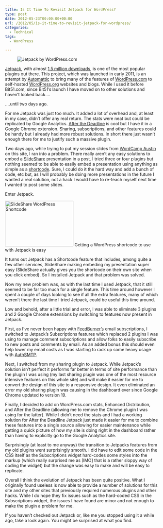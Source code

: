 ```yaml
---
title: Is It Time To Revisit Jetpack for WordPress?
type: post
date: 2012-05-23T00:00:00+00:00
url: /2012/05/is-it-time-to-revisit-jetpack-for-wordpress/
categories:
  - Technical
tags:
  - WordPress

---
```

<div class="wp-block-image">
  <figure class="alignright"><img decoding="async" src="/images/2012/05/logo-225x180-1.png" alt="Jetpack by WordPress.com" class="wp-image-4270" title="Jetpack" /></figure>
</div>

[Jetpack][1], with almost [1.5 million downloads][2], is one of the most popular plugins out there. This project, which was launched in early 2011, is an attempt by [Automattic][3] to bring many of the features of [WordPress.com][4] to self-hosted [WordPress.org][5] websites and blogs. While I used it before Bit51.com, since Bit51’s launch I have moved on to other solutions and haven’t looked back….

….until two days ago.

For me Jetpack was just too much. It added a lot of overhead and, at least in my case, didn’t offer any real return. The stats were neat but could be replicated by Google Analytics. [After the Deadline][6] is cool but I have it in a Google Chrome extension. Sharing, subscriptions, and other features could be handy but I already had more robust solutions. In short there just wasn’t enough there for me to justify such a massive plugin.

Two days ago, while trying to put my session slides from [WordCamp Austin][7] on this site, I ran into a problem. There really aren’t any easy solutions to embed a [SlideShare][8] presentation in a post. I tried three or four plugins but nothing seemed to be able to easily embed a presentation using anything as simple as a [shortcode][9]. Sure, I could do it the hard way and add a bunch of code, etc but, as I will probably be doing more presentations in the future I wanted a real solution, not a hack I would have to re-teach myself next time I wanted to post some slides.

Enter Jetpack.

<img loading="lazy" decoding="async" class="size-medium wp-image-4271  " title="SlideShare WordPress Shortcode" src="/images/2012/05/slideshare-wordpress-shortcode-225x150-1.jpg" alt="SlideShare WordPress Shortcode" width="225" height="150" /> Getting a WordPress shortcode to use with Jetpack is easy

It turns out Jetpack has a Shortcode feature that includes, among quite a few other services, SlideShare making embeding my presentation super easy (SlideShare actually gives you the shortcode on their own site when you click embed). So I installed Jetpack and that problem was solved.

Now my new problem was, as with the last time I used Jetpack, that it still seemed to be far too much for a single feature. This time around however I spent a couple of days looking to see if all the extra features, many of which weren’t there the last time I tried Jetpack, could be useful this time around.

Low and behold, after a little trial and error, I was able to eliminate 3 plugins and 2 Google Chrome extensions by switching to features now present in Jetpack.

First, as I’ve never been happy with [FeedBurner’s][10] email subscriptions, I switched to Jetpack’s Subscriptions features which replaced 2 plugins I was using to manage comment subscriptions and allow folks to easily subscribe to new posts and comments by email. As an added bonus this should even help lower my email costs as I was starting to rack up some heavy usage with [AuthSMTP][11].

Next, I switched from my sharing plugin to Jetpack. While Jetpack’s solution isn’t perfect it performs far better in terms of site performance than the plugin I was using (my last sharing plugin was one of the most resource intensive features on this whole site) and will make it easier for me to convert the design of this site to a responsive design. It even eliminated an error my old sharing plugin was causing in the dashboard ever since Google Chrome updated to version 19.

Finally, I decided to add on WordPress.com stats, Enhanced Distribution, and After the Deadline (allowing me to remove the Chrome plugin I was using for the latter). While I didn’t need the stats and I had a working solution for After the Deadline Jetpack just made it easier for me to combine these features into a single source allowing for easier maintenance while getting a quick picture of how my site is doing right in the dashboard rather than having to explicitly go to the Google Analytics site.

Surprisingly (at least to me anyway) the transition to Jetpacks features from my old plugins went surprisingly smooth. I did have to edit some code in the CSS itself as the Subscriptions widget hard-codes some styles into the markup (which really surprised me as [IMO] that is a rather sloppy way of coding the widget) but the change was easy to make and will be easy to replicate.

Overall I think the evolution of Jetpack has been quite positive. What I originally found useless is now able to provide a number of solutions for this site and my other sites that previously required numerous plugins and other hacks. While I do hope they fix issues such as the hard-coded CSS in the Subscriptions widget, the issues I have found are minor and not enough to make the plugin a problem for me.

If you haven’t checked out Jetpack or, like me you stopped using it a while ago, take a look again. You might be surprised at what you find.

 [1]: http://jetpack.me/ "Jetpack"
 [2]: http://wordpress.org/extend/plugins/jetpack/stats/ "Jetpack download stats on WordPress.org"
 [3]: http://automattic.com/ "Automattic"
 [4]: http://wordpress.com "WordPress.com"
 [5]: http://wordpress.org "WordPress.org"
 [6]: http://afterthedeadline.com/ "After the Deadline"
 [7]: http://2012.austin.wordcamp.org/sessions/published-securing-wordpress-is-easier-than-making-coffee/ "Securing WordPress is Easier Than Making Coffee WordCamp Session"
 [8]: http://www.slideshare.net/ "SlideShare"
 [9]: http://codex.wordpress.org/Shortcode "Shortcodes in the WordPress codex"
 [10]: http://feedburner.google.com/ "FeedBurner"
 [11]: http://www.authsmtp.com/ "AuthSMTP"
